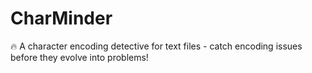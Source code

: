 # CharMinder
🔥 A character encoding detective for text files - catch encoding issues before they evolve into problems!
